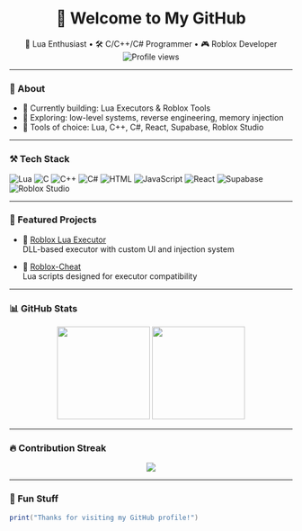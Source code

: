 <h1 align="center">👋 Welcome to My GitHub</h1>

<p align="center">
  🚀 Lua Enthusiast • 🛠️ C/C++/C# Programmer • 🎮 Roblox Developer <br>
  <img src="https://komarev.com/ghpvc/?username=ItsMeD4N&style=flat&color=grey" alt="Profile views" />
</p>

---

### 🧠 About

- 🔭 Currently building: Lua Executors & Roblox Tools
- 🌱 Exploring: low-level systems, reverse engineering, memory injection
- 💬 Tools of choice: Lua, C++, C#, React, Supabase, Roblox Studio

---

### ⚒️ Tech Stack

![Lua](https://img.shields.io/badge/-Lua-2C2D30?style=flat&logo=lua)
![C](https://img.shields.io/badge/-C-2C2D30?style=flat&logo=c)
![C++](https://img.shields.io/badge/-C++-2C2D30?style=flat&logo=cpp)
![C#](https://img.shields.io/badge/-C%23-2C2D30?style=flat&logo=csharp)
![HTML](https://img.shields.io/badge/-HTML-2C2D30?style=flat&logo=html5)
![JavaScript](https://img.shields.io/badge/-JavaScript-2C2D30?style=flat&logo=javascript)
![React](https://img.shields.io/badge/-React-2C2D30?style=flat&logo=react)
![Supabase](https://img.shields.io/badge/-Supabase-2C2D30?style=flat&logo=supabase)
![Roblox Studio](https://img.shields.io/badge/-Roblox%20Studio-2C2D30?style=flat&logo=roblox)

---

### 🌟 Featured Projects

- 🔧 [Roblox Lua Executor](https://github.com/ItsMeD4N/Roblox-Lua-Executor)  
  DLL-based executor with custom UI and injection system

- 🧩 [Roblox-Cheat](https://github.com/ItsMeD4N/Roblox-Cheat)  
  Lua scripts designed for executor compatibility

---

### 📊 GitHub Stats

<p align="center">
  <img src="https://github-readme-stats.vercel.app/api?username=ItsMeD4N&show_icons=true&theme=dark" height="165">
  <img src="https://github-readme-stats.vercel.app/api/top-langs/?username=ItsMeD4N&layout=compact&theme=dark" height="165">
</p>

---

### 🔥 Contribution Streak

<div align="center">

<img src="https://streak-stats.demolab.com?user=ItsMeD4N&theme=dark&hide_border=true" />

</div>

---

### 🧩 Fun Stuff

```lua
print("Thanks for visiting my GitHub profile!")
```

